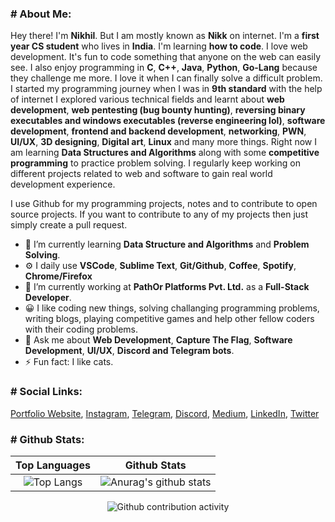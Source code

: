 <h3># About Me:</h3>

Hey there! I'm **Nikhil**. But I am mostly known as **Nikk** on internet. I'm a **first year CS student** who lives in **India**. I'm learning **how to code**. I love web development.  It's fun to code something that anyone on the web can easily see. I also enjoy programming in **C**, **C++**, **Java**, **Python**, **Go-Lang** because they challenge me more. I love it when I can finally solve a difficult problem. I started my programming journey when I was in **9th standard** with the help of internet I explored various technical fields and learnt about **web development**, **web pentesting (bug bounty hunting)**, **reversing binary executables and windows executables (reverse engineering lol)**, **software development**, **frontend and backend development**, **networking**, **PWN**, **UI/UX**, **3D designing**, **Digital art**, **Linux** and many more things. Right now I am learning **Data Structures and Algorithms** along with some **competitive programming** to practice problem solving. I regularly keep working on different projects related to web and software to gain real world development experience.  

I use Github for my programming projects, notes and to contribute to open source projects. If you want to contribute to any of my projects then just simply create a pull request.

- 🌱 I’m currently learning **Data Structure and Algorithms** and **Problem Solving**.
- ⚙  I daily use **VSCode**, **Sublime Text**, **Git/Github**, **Coffee**, **Spotify**, **Chrome/Firefox**
- 🔭 I’m currently working at **PathOr Platforms Pvt. Ltd.** as a **Full-Stack Developer**.
- 😀 I like coding new things, solving challanging programming problems, writing blogs, playing competitive games and help other fellow coders with their coding problems.
- 💬 Ask me about **Web Development**, **Capture The Flag**, **Software Development**, **UI/UX**, **Discord and Telegram bots**.
- ⚡ Fun fact: I like cats.

<h3># Social Links:</h3>

<a href="https://nikk-0x11.github.io" target="_blank">Portfolio Website</a>, <a href="https://instagram.com/nikk_0x11" target="_blank">Instagram</a>, <a href="https://t.me/Nikk_0x11" target="_blank">Telegram</a>, <a href="https://discordapp.com/users/815946508200575036" target="_blank">Discord</a>, <a href="https://nikk-0x11.medium.com" target="_blank">Medium</a>, <a href="https://www.linkedin.com/in/nikhil-dhiman-b81326211/" target="_blank">LinkedIn</a>, <a href="https://twitter.com/Nikk_0x11" target="_blank">Twitter</a>

<h3># Github Stats:</h3>

<div align="center">

| Top Languages |  Github Stats |
|:-------------:|:--------------:|
|  ![Top Langs](https://github-readme-stats.vercel.app/api/top-langs/?username=Nikk-0x11&layout=compact&theme=github_dark) | ![Anurag's github stats](https://github-readme-streak-stats.herokuapp.com?user=Nikk-0x11&theme=tokyonight_duo&hide_border=false&date_format=j%20M%5B%20Y%5D) |

</div>

<p align="center">

<img src="https://activity-graph.herokuapp.com/graph?username=Nikk-0x11&theme=react-dark" alt="Github contribution activity">
  
</p>

